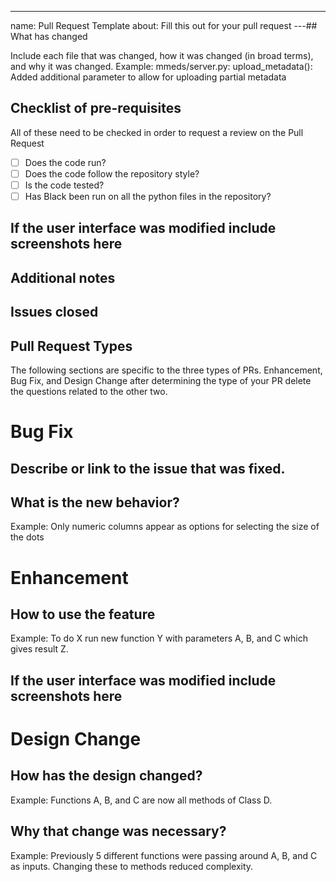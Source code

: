 ---
name: Pull Request Template
about: Fill this out for your pull request
---## What has changed

Include each file that was changed, how it was changed (in broad terms), and why it was changed.
Example:
mmeds/server.py:
upload_metadata(): Added additional parameter to allow for uploading partial metadata

## Checklist of pre-requisites

All of these need to be checked in order to request a review on the Pull Request

- [ ] Does the code run?
- [ ] Does the code follow the repository style?
- [ ] Is the code tested?
- [ ] Has Black been run on all the python files in the repository?

## If the user interface was modified include screenshots here

## Additional notes

## Issues closed

## Pull Request Types

The following sections are specific to the three types of PRs. Enhancement, Bug Fix, and Design Change after determining the type of your PR delete the questions related to the other two.

# Bug Fix

## Describe or link to the issue that was fixed.

## What is the new behavior?

Example: Only numeric columns appear as options for selecting the size of the dots

# Enhancement

## How to use the feature

Example: To do X run new function Y with parameters A, B, and C which gives result Z.

## If the user interface was modified include screenshots here

# Design Change

## How has the design changed?

Example: Functions A, B, and C are now all methods of Class D.

## Why that change was necessary?

Example: Previously 5 different functions were passing around A, B, and C as inputs. Changing these to methods reduced complexity.
